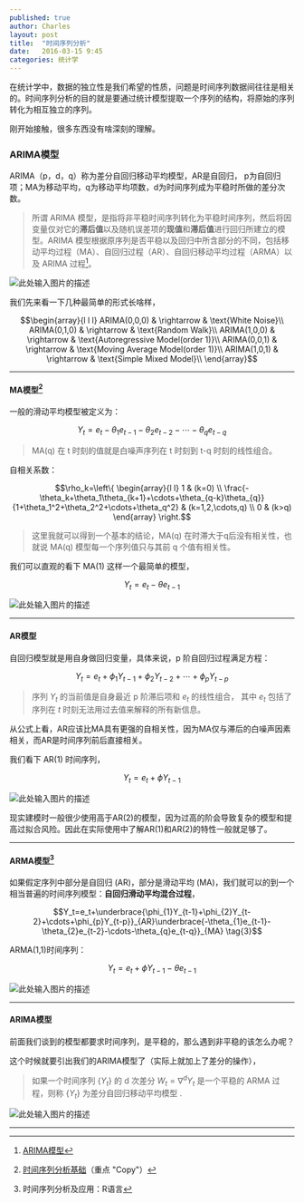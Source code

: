 ```yaml
---
published: true
author: Charles
layout: post
title:  "时间序列分析"
date:   2016-03-15 9:45
categories: 统计学
---
```


在统计学中，数据的独立性是我们希望的性质，问题是时间序列数据间往往是相关的。时间序列分析的目的就是要通过统计模型提取一个序列的结构，将原始的序列转化为相互独立的序列。

刚开始接触，很多东西没有啥深刻的理解。

### ARIMA模型
ARIMA（p，d，q）称为差分自回归移动平均模型，AR是自回归， p为自回归项；MA为移动平均，q为移动平均项数，d为时间序列成为平稳时所做的差分次数。

> 所谓 ARIMA 模型，是指将非平稳时间序列转化为平稳时间序列，然后将因变量仅对它的**滞后值**以及随机误差项的**现值**和**滞后值**进行回归所建立的模型。ARIMA 模型根据原序列是否平稳以及回归中所含部分的不同，包括移动平均过程（MA）、自回归过程（AR）、自回归移动平均过程（ARMA）以及 ARIMA 过程[^1]。

![此处输入图片的描述][1]

我们先来看一下几种最简单的形式长啥样，

$$\begin{array}{l l l}
ARIMA(0,0,0) & \rightarrow & \text{White Noise}\\
ARIMA(0,1,0) & \rightarrow & \text{Random Walk}\\
ARIMA(1,0,0) & \rightarrow & \text{Autoregressive Model(order 1)}\\
ARIMA(0,0,1) & \rightarrow & \text{Moving Average Model(order 1)}\\
ARIMA(1,0,1) & \rightarrow & \text{Simple Mixed Model}\\
\end{array}$$


----------


#### MA模型[^2]
一般的滑动平均模型被定义为：

$$Y_t=e_t-\theta_{1}e_{t-1}-\theta_{2}e_{t-2}-\cdots-\theta_{q}e_{t-q} \tag{1}$$

> MA(q) 在 t 时刻的值就是白噪声序列在 t 时刻到 t-q 时刻的线性组合。

自相关系数：

$$\rho_k=\left\{
\begin{array}{l l}
1                          & (k=0) \\
\frac{-\theta_k+\theta_1\theta_{k+1}+\cdots+\theta_{q-k}\theta_{q}}{1+\theta_1^2+\theta_2^2+\cdots+\theta_q^2} & (k=1,2,\cdots,q) \\
0                          & (k>q)
\end{array}
\right.$$

> 这里我就可以得到一个基本的结论，MA(q) 在时滞大于q后没有相关性，也就说 MA(q) 模型每一个序列值只与其前 q 个值有相关性。

我们可以直观的看下 MA(1) 这样一个最简单的模型，

$$Y_t=e_t-\theta e_{t-1}$$

![此处输入图片的描述][3]


----------


#### AR模型
自回归模型就是用自身做回归变量，具体来说，p 阶自回归过程满足方程：

$$Y_t=e_t+\phi_{1}Y_{t-1}+\phi_{2}Y_{t-2}+\cdots+\phi_{p}Y_{t-p} \tag{2}$$

> 序列 $Y_t$ 的当前值是自身最近 p 阶滞后项和 $e_t$ 的线性组合， 其中 $e_t$ 包括了序列在 $t$ 时刻无法用过去值来解释的所有新信息。

从公式上看，AR应该比MA具有更强的自相关性，因为MA仅与滞后的白噪声因素相关，而AR是时间序列前后直接相关。

我们看下 AR(1) 时间序列，

$$Y_t=e_t+\phi Y_{t-1}$$

![此处输入图片的描述][4]

现实建模时一般很少使用高于AR(2)的模型，因为过高的阶会导致复杂的模型和提高过拟合风险。因此在实际使用中了解AR(1)和AR(2)的特性一般就足够了。


----------


#### ARMA模型[^3]
如果假定序列中部分是自回归 (AR)，部分是滑动平均 (MA)，我们就可以的到一个相当普遍的时间序列模型：**自回归滑动平均混合过程**，

$$Y_t=e_t+\underbrace{\phi_{1}Y_{t-1}+\phi_{2}Y_{t-2}+\cdots+\phi_{p}Y_{t-p}}_{AR}\underbrace{-\theta_{1}e_{t-1}-\theta_{2}e_{t-2}-\cdots-\theta_{q}e_{t-q}}_{MA} \tag{3}$$

ARMA(1,1)时间序列：

$$Y_t=e_t+\phi Y_{t-1}-\theta e_{t-1}$$

![此处输入图片的描述][5]


----------


#### ARIMA模型
前面我们谈到的模型都要求时间序列，是平稳的，那么遇到非平稳的该怎么办呢？

这个时候就要引出我们的ARIMA模型了（实际上就加上了差分的操作），

> 如果一个时间序列 $\{ Y_t \}$ 的 d 次差分 $W_t = \nabla^d Y_t$ 是一个平稳的 ARMA 过程，则称 $\{ Y_t \}$ 为差分自回归移动平均模型 .

![此处输入图片的描述][2]

----------


[^1]: [ARIMA模型](http://baike.baidu.com/link?url=TVGuqY12wgvY8EroyQaIwFwk73Qj4jANkDAJAMFrQKmwjfW3rJWiyYBhYXhod9m9Kx3_sQF_bCxwzTQhIRTr3a)
[^2]: [时间序列分析基础](http://blog.codinglabs.org/articles/time-series-analysis-foundation.html)（重点 "Copy"）
[^3]: 时间序列分析及应用：R语言

  [1]: http://7xjbdi.com1.z0.glb.clouddn.com/2016-03-16_100741.png?imageView2/2/w/500
  [2]: http://7xjbdi.com1.z0.glb.clouddn.com/arima-models.png?imageView2/2/w/400
  [3]: http://7xjbdi.com1.z0.glb.clouddn.com/ma1.png?imageView2/2/w/400
  [4]: http://7xjbdi.com1.z0.glb.clouddn.com/ar1.png?imageView2/2/w/400
  [5]: http://7xjbdi.com1.z0.glb.clouddn.com/arma11.png?imageView2/2/w/400